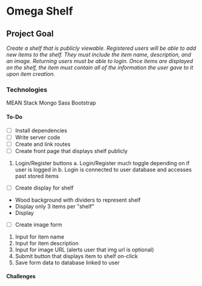 # Omega Shelf

## Project Goal
*Create a shelf that is publicly viewable. Registered users will be able to add new items to the shelf. They must include the item name, description, and an image. Returning users must be able to login. Once items are displayed on the shelf, the item must contain all of the information the user gave to it upon item creation.*

### Technologies
MEAN Stack
Mongo
Sass
Bootstrap

#### To-Do
- [ ] Install dependencies
- [ ] Write server code
- [ ] Create and link routes
- [ ] Create front page that displays shelf publicly
1. Login/Register buttons
a. Login/Register much toggle depending on if user is logged in
b. Login is connected to user database and accesses past stored items
- [ ] Create display for shelf
+ Wood background with dividers to represent shelf
+ Display only 3 items per "shelf"
+ Display
- [ ] Create image form
1. Input for item name
2. Input for item description
3. Input for image URL (alerts user that img url is optional)
4. Submit button that displays item to shelf on-click
5. Save form data to database linked to user

#### Challenges
